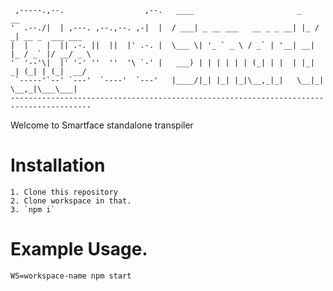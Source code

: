 
     ,-----.,--.                  ,--.   ____                       _    __                     
    '  .--./|  | ,---. ,--.,--. ,-|  |  / ___| _ __ ___   __ _ _ __| |_ / _| __ _  ___ ___    
    |  |    |  || .-. ||  ||  |' .-. |  \___ \| '_ ` _ \ / _` | '__| __| |_ / _` |/ __/ _ \  
    '  '--'\|  |' '-' ''  ''  '\ `-' |   ___) | | | | | | (_| | |  | |_|  _| (_| | (_|  __/ 
     `-----'`--' `---'  `----'  `---'   |____/|_| |_| |_|\__,_|_|   \__|_|  \__,_|\___\___| 
    ----------------------------------------------------------------------------------------

Welcome to Smartface standalone transpiler 

# Installation

    1. Clone this repository
    2. Clone workspace in that.
    3. `npm i`

# Example Usage.

  ```WS=workspace-name npm start```
